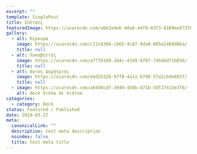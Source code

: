 ```yaml
---
excerpt: ""
template: SinglePost
title: Σπέτσες
featuredImage: https://ucarecdn.com/ab62e4eb-9da6-44f0-83f3-8189ee873765/
gallery:
  - alt: Κέρκυρα
    image: https://ucarecdn.com/c21c6304-cb65-4c87-9da0-605e1489d8ba/
    title: null
  - alt: Λυκαβηττός
    image: https://ucarecdn.com/a777b160-164c-4349-9787-74bd6d71b856/
    title: null
  - alt: Αγιος Δημήτριος
    image: https://ucarecdn.com/e6d25326-9ff0-4a11-b708-57a2cb4e693f/
    title: null
  - image: https://ucarecdn.com/a64d8cdf-3949-450b-b71b-5df27413e3f8/
    alt: deck διπλα σε πισίνα
categories:
  - category: Deck
status: Featured / Published
date: 2018-03-27
meta:
  canonicalLink: ""
  description: test meta description
  noindex: false
  title: test meta title
---
```

